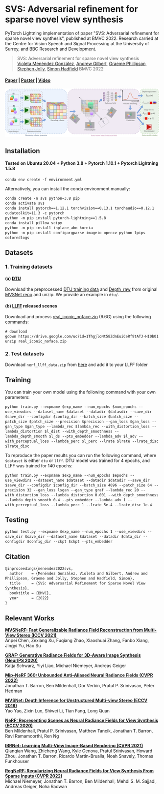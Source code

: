 # SVS: Adversarial refinement for sparse novel view synthesis
PyTorch Lightning implementation of paper "SVS: Adversarial refinement for sparse novel view synthesis", published at BMVC 2022. Research carried at the Centre for Vision Speech and Signal Processing at the University of Surrey, and BBC Research and Development.

> SVS: Adversarial refinement for sparse novel view synthesis  
> [Violeta Menéndez González](https://github.com/violetamenendez), [Andrew Gilbert](https://www.andrewjohngilbert.co.uk/), [Graeme Phillipson](https://www.bbc.co.uk/rd/people/graeme-phillipson), [Stephen Jolly](https://www.bbc.co.uk/rd/people/s-jolly), [Simon Hadfield](http://personal.ee.surrey.ac.uk/Personal/S.Hadfield/biography.html)
> BMVC 2022
>

#### [Paper](https://arxiv.org/abs/2211.07301) | [Poster](http://personal.ee.surrey.ac.uk/Personal/S.Hadfield/posters/Menendez22b_poster.pdf) | [Video](http://personal.ee.surrey.ac.uk/Personal/S.Hadfield/videos/Menendez22b_video.mp4)

![Architecture](images/architecture.png)

## Installation

#### Tested on Ubuntu 20.04 + Python 3.8 + Pytorch 1.10.1 + Pytorch Lightning 1.5.8

```
conda env create -f environment.yml
```

Alternatively, you can install the conda environment manually:
```
conda create -n svs python=3.8 pip
conda activate svs
conda install pytorch==1.12.1 torchvision==0.13.1 torchaudio==0.12.1 cudatoolkit=11.3 -c pytorch
python -m pip install pytorch-lightning==1.5.8
conda install pillow scipy
python -m pip install inplace_abn kornia
python -m pip install configargparse imageio opencv-python lpips coloredlogs
```

## Datasets

### 1. Training datasets

#### (a) [**DTU**](https://roboimagedata.compute.dtu.dk/?page_id=36)
Download the preprocessed [DTU training data](https://drive.google.com/file/d/1eDjh-_bxKKnEuz5h-HXS7EDJn59clx6V/view)
and [Depth_raw](https://virutalbuy-public.oss-cn-hangzhou.aliyuncs.com/share/cascade-stereo/CasMVSNet/dtu_data/dtu_train_hr/Depths_raw.zip) from original [MVSNet repo](https://github.com/YoYo000/MVSNet)
and unzip. We provide an example in `dtu/`.

#### (b) [**LLFF**](https://bmild.github.io/llff/) released scenes
Download and process [real_iconic_noface.zip](https://drive.google.com/drive/folders/1M-_Fdn4ajDa0CS8-iqejv0fQQeuonpKF) (6.6G) using the following commands:
```angular2
# download
gdown https://drive.google.com/uc?id=1ThgjloNt58ZdnEuiCeRf9tATJ-HI0b01
unzip real_iconic_noface.zip
```

### 2. Test datasets
Download `nerf_llff_data.zip` from [here](https://drive.google.com/drive/folders/128yBriW1IG_3NJ5Rp7APSTZsJqdJdfc1) and add it to your LLFF folder

## Training
You can train your own model using the following command with your own parameters:
```
python train.py --expname $exp_name --num_epochs $num_epochs --use_viewdirs --dataset_name $dataset --datadir $datasdir --save_dir $save_dir --configdir $config_dir --batch_size $batch_size --patch_size $patch_size --precision $precision --gan_loss $gan_loss --gan_type $gan_type --lambda_rec $lambda_rec --with_distortion_loss --lambda_distortion $l_dist --with_depth_smoothness --lambda_depth_smooth $l_ds --pts_embedder --lambda_adv $l_adv --with_perceptual_loss --lambda_perc $l_perc --lrate $lrate --lrate_disc $lrate_disc
```
To reproduce the paper results you can run the following command, where `$dataset` is either `dtu` or `llff`. DTU model was trained for 4 epochs, and LLFF was trained for 140 epochs:
```
python train.py --expname $exp_name --num_epochs $epochs --use_viewdirs --dataset_name $dataset --datadir $datadir --save_dir $save_dir --configdir $config_dir --batch_size 4096 --patch_size 64 --precision 32 --gan_loss lsgan --gan_type graf --lambda_rec 20 --with_distortion_loss --lambda_distortion 0.001 --with_depth_smoothness --lambda_depth_smooth 0.4 --pts_embedder --lambda_adv 1 --with_perceptual_loss --lambda_perc 1 --lrate 5e-4 --lrate_disc 1e-4
```

## Testing
```
python test.py --expname $exp_name --num_epochs 1 --use_viewdirs --save_dir $save_dir --dataset_name $dataset --datadir $data_dir --configdir $config_dir --ckpt $ckpt --pts_embedder
```

## Citation
```
@inproceedings{menendez2022svs,
  author    = {Menéndez González, Violeta and Gilbert, Andrew and Phillipson, Graeme and Jolly, Stephen and Hadfield, Simon},
  title     = {SVS: Adversarial Refinement for Sparse Novel View Synthesis},
  booktitle = {BMVC},
  year      = {2022}
}

```

## Relevant Works
[**MVSNeRF: Fast Generalizable Radiance Field Reconstruction from Multi-View Stereo (ICCV 2021)**](https://arxiv.org/abs/2103.15595)<br>
Anpei Chen, Zexiang Xu, Fuqiang Zhao, Xiaoshuai Zhang, Fanbo Xiang, Jingyi Yu, Hao Su

[**GRAF: Generative Radiance Fields for 3D-Aware Image Synthesis (NeurIPS 2020)**](https://arxiv.org/abs/2007.02442)<br>
Katja Schwarz, Yiyi Liao, Michael Niemeyer, Andreas Geiger

[**Mip-NeRF 360: Unbounded Anti-Aliased Neural Radiance Fields (CVPR 2022)**](https://arxiv.org/abs/2111.12077)<br>
Jonathan T. Barron, Ben Mildenhall, Dor Verbin, Pratul P. Srinivasan, Peter Hedman

[**MVSNet: Depth Inference for Unstructured Multi-view Stereo (ECCV 2018)**](https://arxiv.org/abs/1804.02505)<br>
Yao Yao, Zixin Luo, Shiwei Li, Tian Fang, Long Quan

[**NeRF: Representing Scenes as Neural Radiance Fields for View Synthesis (ECCV 2020)**](http://www.matthewtancik.com/nerf)<br>
Ben Mildenhall, Pratul P. Srinivasan, Matthew Tancik, Jonathan T. Barron, Ravi Ramamoorthi, Ren Ng

[**IBRNet: Learning Multi-View Image-Based Rendering (CVPR 2021)**](https://ibrnet.github.io/)<br>
Qianqian Wang, Zhicheng Wang, Kyle Genova, Pratul Srinivasan, Howard Zhou, Jonathan T. Barron, Ricardo Martin-Brualla, Noah Snavely, Thomas Funkhouser

[**RegNeRF: Regularizing Neural Radiance Fields for View Synthesis From Sparse Inputs (CVPR 2022)**](https://arxiv.org/abs/2112.00724)<br>
Michael Niemeyer, Jonathan T. Barron, Ben Mildenhall, Mehdi S. M. Sajjadi, Andreas Geiger, Noha Radwan
